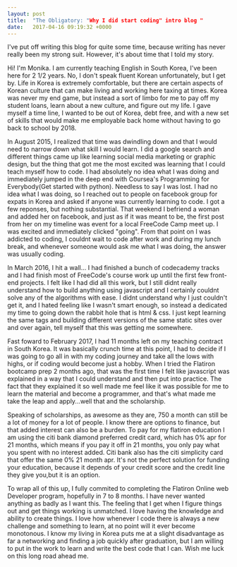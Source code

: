```yaml
---
layout: post
title:  "The Obligatory: "Why I did start coding" intro blog "
date:   2017-04-16 09:19:32 +0000
---
```



I've put off writing this blog for quite some time, because writing has never really been my strong suit. However, it's about time that I told my story.

Hi! I'm Monika. I am currently teaching English in South Korea, I've been here for 2 1/2 years. No, I don't speak fluent Korean unfortunately, but I get by. Life in Korea is extremely comfortable, but there are certain aspects of Korean culture that can make living and working here taxing at times. Korea was never my end game, but instead a sort of limbo for me to pay off my student loans, learn about a new culture, and figure out my life. I gave myself a time line, I wanted to be out of Korea, debt free, and with a new set of skills that would make me employable back home without having to go back to school by 2018.

In August 2015, I realized that time was dwindling down and that I would need to narrow down what skill I would learn. I did a google search and different things came up like learning social media marketing or graphic design, but the thing that got me the most excited was learning that I could teach myself how to code. I had absolutely no idea what I was doing and immediately jumped in the deep end with Coursea's Programming for Everybody(Get started with python). Needless to say I was lost. I had no idea what I was doing, so I reached out to people on facebook group for expats in Korea and asked if anyone was currently learning to code. I got a few reponses, but nothing substantial. That weekend I befriend a woman and added her on facebook, and just as if it was meant to be, the first post from her on my timeline was event for a local FreeCode Camp meet up. I was excited and immediately clicked "going". From that point on I was addicted to coding, I couldnt wait to code after work and during my lunch break, and whenever someone would ask me what I was doing, the answer was usually coding.

In March 2016, I hit a wall... I had finished a bunch of codecademy tracks and I had finish most of FreeCode's course work up until the first few front-end projects. I felt like I had did all this work, but I still didnt really understand how to build anything using javascript and I certainly couldnt solve any of the algorithms with ease. I didnt understand why I just couldn't get it, and I hated feeling like I wasn't smart enough, so instead a dedicated my time to going down the rabbit hole that is html & css. I just kept learning the same tags and building different versions of the same static sites over and over again, tell myself that this was getting me somewhere. 

Fast foward to February 2017, I had 11 months left on my teaching contract in South Korea. It was basically crunch time at this point, I had to decide if I was going to go all in with my coding journey and take all the lows with highs, or if coding would become just a hobby.  When I tried the Flatiron bootcamp prep 2 months ago, that was the first time I felt like javascript was explained in a way that I could understand and then put into practice. The fact that they explained it so well made me feel like it was possible for me to learn the material and become a programmer, and that's what made me take the leap and apply...well that and the scholarship. 

Speaking of scholarships, as awesome as they are, 750 a month can still be a lot of money for a lot of people. I know there are options to finance, but that added interest can also be a burden. To pay for my flatiron education I am using the citi bank diamond preferred credit card, which has 0% apr for 21 months, which means if you pay it off in 21 months, you only pay what you spent with no interest added. Citi bank also has the citi simplicity card that offer the same 0% 21 month apr. It's not the perfect solution for funding your education, because it depends of your credit score and the credit line they give you,but it is an option.

To wrap all of this up, I fully commited to completing the Flatiron Online web Developer program, hopefully in 7 to 8 months. I have never wanted anything as badly as I want this. The feeling that I get when I figure things out and get things working is unmatched. I love having the knowledge and ability to create things. I love how whenever I code there is always a new challenge and something to learn, at no point will it ever become monotonous. I know my living in Korea puts me at a slight disadvantage as far a networking and finding a job quickly after graduation, but I am willing to put in the work to learn and write the best code that I can. Wish me luck on this long road ahead me. 



